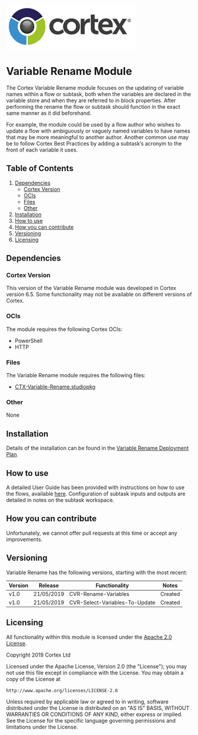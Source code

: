 
<a href="https://www.cortex-ia.co.uk/" target="_blank"><img src="https://github.com/CortexIATest/CTXImages/blob/master/Cortex-350-120.png" alt="Welcome to Cortex!" width="350" height="120" border="0"></a>

# Variable Rename Module
The Cortex Variable Rename module focuses on the updating of variable names within a flow or subtask, both when the variables are declared in the variable store and when they are referred to in block properties. After performing the rename the flow or subtask should function in the exact same manner as it did beforehand.

For example, the module could be used by a flow author who wishes to update a flow with ambiguously or vaguely named variables to have names that may be more meaningful to another author. Another common use may be to follow Cortex Best Practices by adding a subtask’s acronym to the front of each variable it uses.



## Table of Contents
1) [Dependencies](#dependencies)
    * [Cortex Version](#cortex-version)
    * [OCIs](#ocis)
    * [Files](#files)
    * [Other](#other)
2) [Installation](#installation)
3) [How to use](#how-to-use)
4) [How you can contribute](#how-you-can-contribute)
5) [Versioning](#versioning)
6) [Licensing](#licensing)


## Dependencies
### Cortex Version
This version of the Variable Rename module was developed in Cortex version 6.5. Some functionality may not be available on different versions of Cortex.

### OCIs
The  module requires the following Cortex OCIs:
* PowerShell
* HTTP

### Files
The Variable Rename module requires the following files:
* [CTX-Variable-Rename.studiopkg](https://github.com/CortexIntelligentAutomation/CTX-Variable-Rename/releases/download/v1.0/CTX-Logging.studiopkg)

### Other
None

## Installation
Details of the installation can be found in the [Variable Rename Deployment Plan](https://github.com/CortexIntelligentAutomation/CTX-Variable-Rename/blob/master/CTX-Variable-Rename%20Deployment%20Plan.pdf).
## How to use
A detailed User Guide has been provided with instructions on how to use the flows, available [here](https://github.com/CortexIntelligentAutomation/CTX-Variable-Rename/blob/master/CTX-Variable-Rename%20User%20Guide.pdf). Configuration of subtask inputs and outputs are detailed in notes on the subtask workspace.

## How you can contribute
Unfortunately, we cannot offer pull requests at this time or accept any improvements.

## Versioning
Variable Rename has the following versions, starting with the most recent:

Version | Release | Functionality | Notes
------------ | ------------- | ----------- | -----------
v1.0 | 21/05/2019 | CVR-Rename-Variables | Created
v1.0 | 21/05/2019 | CVR-Select-Variables-To-Update | Created


## Licensing
All functionality within this module is licensed under the [Apache 2.0 License](https://www.apache.org/licenses/LICENSE-2.0).

Copyright 2019 Cortex Ltd

Licensed under the Apache License, Version 2.0 (the "License");
you may not use this file except in compliance with the License.
You may obtain a copy of the License at

    http://www.apache.org/licenses/LICENSE-2.0

Unless required by applicable law or agreed to in writing, software
distributed under the License is distributed on an "AS IS" BASIS,
WITHOUT WARRANTIES OR CONDITIONS OF ANY KIND, either express or implied.
See the License for the specific language governing permissions and
limitations under the License.
